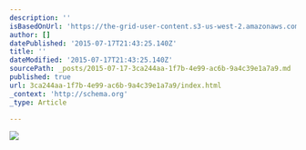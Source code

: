 ```yaml
---
description: ''
isBasedOnUrl: 'https://the-grid-user-content.s3-us-west-2.amazonaws.com/fd378fdd-ff90-4676-bfbf-aeff1e791ee8.JPG'
author: []
datePublished: '2015-07-17T21:43:25.140Z'
title: ''
dateModified: '2015-07-17T21:43:25.140Z'
sourcePath: _posts/2015-07-17-3ca244aa-1f7b-4e99-ac6b-9a4c39e1a7a9.md
published: true
url: 3ca244aa-1f7b-4e99-ac6b-9a4c39e1a7a9/index.html
_context: 'http://schema.org'
_type: Article

---
```

![](https://the-grid-user-content.s3-us-west-2.amazonaws.com/fd378fdd-ff90-4676-bfbf-aeff1e791ee8.JPG)